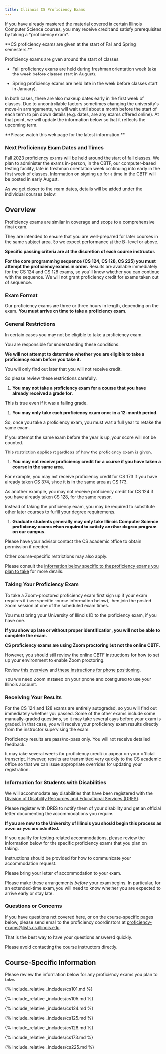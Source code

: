 ```yaml
---
title: Illinois CS Proficiency Exams
---
```

<p class="lead" markdown="1">
<!--- -->
If you have already mastered the material covered in certain Illinois Computer Science
courses, you may receive credit and satisfy prerequisites by taking a
*proficiency exam*.
</p>

<!--- -->
<p class="alert alert-warning" markdown="1">
<!--- -->
**CS proficiency exams are given at the start of Fall and Spring semesters.**
</p><p class="alert alert-warning" markdown="1">
Proficiency exams are given around the start of classes

  * Fall proficiency exams are held during freshman orientation week (aka the week before classes start in August).  
  
   * Spring proficiency exams are held late in the week before classes start in January).   

</p><p class="alert alert-warning" markdown="1">
In both cases, there are also makeup dates early in the first week of classes.   Due to uncontrollable factors sometimes changing the university's move-in arrangements, we will wait until about a month before the start of each term to pin down details (e.g. dates, are any exams offered online).   At that point, we will update the information below so that it reflects the upcoming term.   

</p><p class="alert alert-warning" markdown="1">
**Please watch this web page for the latest information.**
<!--- -->
</p>



### <a name="next" class="anchor"></a> Next Proficiency Exam Dates and Times

Fall 2023 proficiency exams will be held around the start of 
fall classes.   We plan to administer the exams in-person, 
in the CBTF, our computer-based testing facility, late in freshman orientation week
continuing into early in the first week of classes.  Information on signing up for
a time in the CBTF will be posted in early August.

<!-- -->
As we get closer to the exam dates, details will be added under the individual courses below.

## <a name="overview" class="anchor"></a> Overview

Proficiency exams are similar in coverage and scope to a comprehensive
final exam.
<!--- -->
They are intended to ensure that you are well-prepared for later courses in the
same subject area.   So we expect performance at the B- level or above.
<!--- -->
**Specific passing criteria are at the discretion of each course instructor.**
<!--- -->

**For the core programming sequence (CS 124, CS 128, CS 225) you must attempt
the proficiency exams in order.**
Results are available immediately for the CS 124 and CS 128 exams, so you'll
know whether you can continue with the sequence.
We will not grant proficiency credit for exams taken out of sequence.



### <a name="next" class="anchor"></a> Exam Format

Our proficiency exams are three or three hours in length, depending on the exam.   **You must arrive on time to take a proficiency exam.**

### <a name="restrictions" class="anchor"></a> General Restrictions

In certain cases you may not be eligible to take a proficiency exam.
<!--- -->
You are responsible for understanding these conditions.
<!--- -->
**We will not attempt to determine whether you are eligible to take a
proficiency exam before you take it.**
<!--- -->
You will only find out later that you will not receive credit.
<!--- -->
So please review these restrictions carefully.

1. **You may not take a proficiency exam for a course that you have already
received a grade for.**
<!--- -->
This is true even if it was a failing grade.
<!--- -->
1. **You may only take each proficiency exam once in a 12-month period.**
<!--- -->
So, once you take a proficiency exam, you must wait a full year to retake the
same exam.
<!--- -->
If you attempt the same exam before the year is up, your score will not be counted.
<!--- -->
This restriction applies regardless of how the proficiency exam is given.
<!--- -->
1. **You may not receive proficiency credit for a course if you have taken a
course in the same area.**
<!--- -->
For example, you may not receive proficiency credit for CS 173 if you have already
taken CS 374, since it is in the same area as CS 173.
<!--- -->
As another example, you may not receive proficiency credit for CS 124 if you
have already taken CS 128, for the same reason.
<!--- -->
Instead of taking the proficiency exam, you may be required to substitute other
later courses to fulfill your degree requirements.
<!--- -->
1. **Graduate students generally may only take Illinois Computer Science proficiency exams when
required to satisfy another degree program on our campus.**
<!--- -->
Please have your advisor contact the CS academic office to obtain permission if needed.

Other course-specific restrictions may also apply.
<!--- -->
Please consult the [information below specific to the proficiency exams you plan
to take](#courses) for more details.

### <a name="taking" class="anchor"></a> Taking Your Proficiency Exam

To take a Zoom-proctored proficiency exam first sign up if your exam requires
it (see specific course information below), then join the posted zoom
session at
one of the scheduled exam times.
<!---
To take a computer-based proficiency exam you must schedule a time with the
[CBTF](https://cbtf.engr.illinois.edu/).
-->
<!--- -->
You must bring your University of Illinois ID to the proficiency exam, if you
have one.
<!--- -->
**If you show up late or without proper identification, you will not be able to
complete the exam.**

<!--
You may attempt multiple different proficiency exams during one written exam
sitting.

However, each exam period finishes promptly at the times [indicated
above](#next), so you will need to work quickly to complete multiple exams in
the time allotted.
-->

**CS proficiency exams are using Zoom proctoring but not the online CBTF.**
<!--- -->
However, you should still review the online CBTF instructions for how to set up
your environment to enable Zoom proctoring.
<!--- -->
Review [this
overview](https://d1b10bmlvqabco.cloudfront.net/paste/gxtm38rc1kx1l1/63f0a107df4734a1a567e4dce8feac5ae56052402202b8a91b10375ff48b9865/Student_Instructions.pdf)
and [these instructions for phone
positioning](https://d1b10bmlvqabco.cloudfront.net/paste/gxtm38rc1kx1l1/3ce9074b49070335c40d2c0d1365c7edcb39debd5a37755654f7337a62ffc289/How_to_Position_Your_Phone.pdf).
<!--- -->
You will need Zoom installed on your phone and configured to use your Illinois
account.

### <a name="results" class="anchor"></a> Receiving Your Results

For the CS 124 and 128 exams are entirely autograded, so
you will find out immediately whether you passed.   Some of
the other exams include some manually-graded questions,
so it may take several days before your exam is graded.  In
that case,
you will receive your proficiency exam results directly from the instructor
supervising the exam.
<!--- -->

Proficiency results are pass/no-pass only.    You will not receive detailed feedback.

It may take several weeks for proficiency credit to appear on your official transcript.
However, results are transmitted very quickly to the CS academic office so that we can
issue appropriate overrides for updating your registration.

### <a name="disabilities" class="anchor"></a> Information for Students with Disabilities

We will accommodate any disabilities that have been registered with the [Division
of Disability Resources and Educational Services
(DRES)](https://www.disability.illinois.edu/).
<!--- -->
Please register with DRES
to notify them of your disability and get an official letter documenting the accommodations
you require.
<!--- -->
**If you are new to the University of Illinois you should begin this process as
soon as you are admitted.**

If you qualify for testing-related accommodations, please review the
information below for the specific proficiency exams that you plan on taking.
<!--- -->
Instructions should be provided for how to communicate your accommodation
request.
<!--- -->
Please bring your letter of accommodation to your exam.
<!---
Many exams are using the CBTF online proctoring, in which case you should send
your letter of accommodation to [Carleen Sacris](mailto:sacris1@illinois.edu).
-->


Please make these arrangements _before_ your exam begins.    In particular, for an extended-time 
exam, you will need to know whether you are expected to arrive early or stay late.

<!---
You should make arrangements to take your proficiency exam in the DRES testing
center by contacting
<!---
[<code>proficiency&#8209;exams@lists.cs.illinois.edu</code>](mailto:proficiency-exams@lists.cs.illinois.edu).
<!---
In your email be sure to indicate which proficiency exam (or exams) you wish to
take, and include a copy of your DRES letter documenting your accommodations.
-->

### <a name="questions" class="anchor"></a> Questions or Concerns

If you have questions not covered here, or on the course-specific pages below,
please send email to the proficiency coordinators
at [proficiency-exams@lists.cs.illinois.edu](mailto:proficiency-exams@lists.cs.illinois.edu).
<!--- -->
That is the best way to have your questions answered quickly.
<!--- -->
Please avoid contacting the course instructors directly.

## <a name="courses" class="anchor"></a> Course-Specific Information

Please review the information below for any proficiency exams you plan to take.

{% include_relative _includes/cs101.md %}

{% include_relative _includes/cs105.md %}

{% include_relative _includes/cs124.md %}

{% include_relative _includes/cs125.md %}

{% include_relative _includes/cs128.md %}

{% include_relative _includes/cs173.md %}

{% include_relative _includes/cs225.md %}
